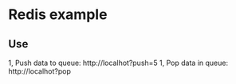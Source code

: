 # Redis example

## Use

1, Push data to queue: http://localhot?push=5
1, Pop data in queue: http://localhot?pop